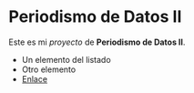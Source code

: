 # Periodismo de Datos II

Este es mi *proyecto* de **Periodismo de Datos II**.

* Un elemento del listado
* Otro elemento
* [Enlace](https://google.es)
